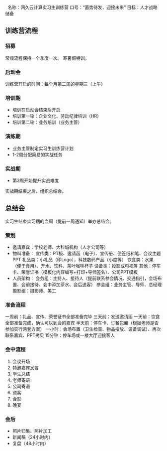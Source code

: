  
名称：网久云计算实习生训练营
口号：“蓄势待发，迎接未来”
目标：人才战略储备

## 训练营流程

### 招募

常规流程保持一个季度一次。
寒暑假特训。

### 启动会

训练营开启的时间：每个月第二周的星期三（上午）

### 培训期

- 培训在启动会结束后开启
- 培训第一轮：企业文化、劳动纪律培训（HR）
- 培训第二轮：业务培训（业务主管）

### 演练期

- 业务主管制定实习生训练营计划
- 1-2周分配简易的实战任务

### 实战期

- 第3周开始提升实战难度

实战期结束之后，组织总结会。

## 总结会

实习生结束实习期的当周（提前一周通知）举办总结会。

### 策划

- 邀请嘉宾：学校老师、大科城机构（人才公司等）
- 物料准备：
宣传类：PT板、邀请函（电子）、宣传册、便签纸和笔、会议主题PPT
礼品类：小礼品（印Logo），科技数码产品（小度等）
饮食类：水果（便于食用）、开水、饮料、茶叶咖啡杯子
设备类：投影或电视屏
其他：停车卡、荣誉证书（模板化内容编写+打印+导师签名）、公司PPT模板
- 人员架构：
会务组：主持人、接待人（提前联系参会情况、交通指引，会场布置、会前接待、会中添加茶水、会后送客）
参会组：业务主管、导师、总经理
摄影组：摄影师、美工

### 准备流程

一周前：礼品、宣传、荣誉证书全部准备完毕
三天前：发送邀请函
一天前：饮食全部准备完成，确认可以到会的嘉宾
半天前：停车卡、订餐包厢（根据老师是否参加实行两套方案）
一小时：会场布置（卫生检查、物品摆放、设备调试）、再次联系嘉宾、PPT拷贝
15分钟：停车场或一楼大厅迎接客人

### 会中流程

1. 会议开场
2. 特邀嘉宾发言
3. 学生总结
4. 老师寄语
5. 公司寄语
6. 颁奖
7. 合影
8. 晚宴

### 会后

- 照片归集、照片加工
- 新闻稿（24小时内）
- 复盘（48小时内）


